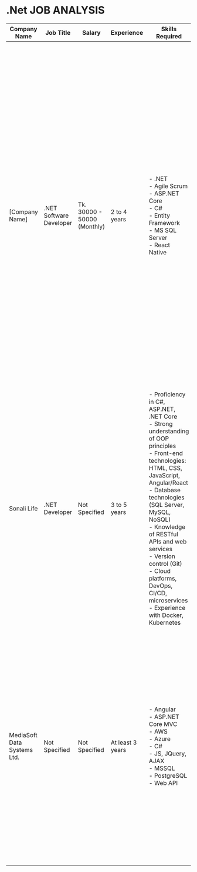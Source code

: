 # .Net JOB ANALYSIS

| **Company Name** | **Job Title** | **Salary** | **Experience** | **Skills Required** | **Job Responsibilities** | **Facilities** | **Location** |
|------------------|---------------|------------|----------------|----------------------|--------------------------|----------------|--------------|
| [Company Name]   | .NET Software Developer | Tk. 30000 - 50000 (Monthly) | 2 to 4 years | - .NET<br> - Agile Scrum<br> - ASP.NET Core<br> - C#<br> - Entity Framework<br> - MS SQL Server<br> - React Native | - Develop, test, and maintain web applications using C# and .NET technologies.<br> - Design and implement APIs and services using ASP.NET Core/Web API.<br> - Collaborate with front-end developers to ensure seamless integration of user-facing elements.<br> - Manage and optimize databases using SQL Server or other database systems.<br> - Ensure application performance, scalability, and security.<br> - Troubleshoot, debug, and resolve issues in existing applications.<br> - Follow Agile/Scrum methodologies for efficient project execution.<br> - Maintain code quality through unit testing and adherence to best practices. | Partially Subsidize Lunch, Yearly Salary Review, 2 Festival Bonuses | Dhaka (Banani) |
| Sonali Life      | .NET Developer   | Not Specified | 3 to 5 years   | - Proficiency in C#, ASP.NET, .NET Core<br>- Strong understanding of OOP principles<br>- Front-end technologies: HTML, CSS, JavaScript, Angular/React<br>- Database technologies (SQL Server, MySQL, NoSQL)<br>- Knowledge of RESTful APIs and web services<br>- Version control (Git)<br>- Cloud platforms, DevOps, CI/CD, microservices<br>- Experience with Docker, Kubernetes | - Design, develop, and maintain scalable and secure .NET applications.<br>- Collaborate with product managers, designers, and developers.<br>- Write clean, maintainable, and efficient code.<br>- Perform code reviews and provide feedback.<br>- Troubleshoot and optimize performance.<br>- Participate in Agile/Scrum development.<br>- Document technical specifications. | Mobile bill, Provident fund, Gratuity, Insurance, Weekly 2 holidays<br>Salary Review: Yearly<br>Festival Bonus: 2 | Dhaka (Malibag Abul hotel) |
| MediaSoft Data Systems Ltd.    | Not Specified | Not Specified | At least 3 years | - Angular<br>- ASP.NET Core MVC<br>- AWS<br>- Azure<br>- C#<br>- JS, JQuery, AJAX<br>- MSSQL<br>- PostgreSQL<br>- Web API | - Perform Research and Development on the latest Internet-based technologies.<br>- Write and maintain technical specifications and documentation.<br>- Participate in scrum teams (estimation, planning, process improvement).<br>- Collaborate with team members and ensure knowledge transfer.<br>- Follow industry best practices.<br>- Provide innovative solutions to business problems. | Weekly 2 holidays<br>Salary Review: Yearly<br>Festival Bonus: 2 | Dhaka (Kawran Bazar) |
